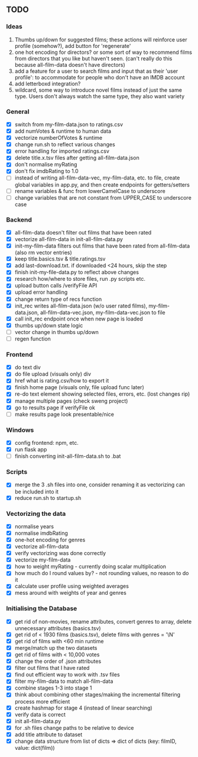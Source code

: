 ## TODO

### Ideas

1. Thumbs up/down for suggested films; these actions will reinforce user profile (somehow?), add button for 'regenerate'
2. one hot encoding for directors? or some sort of way to recommend films from directors that you like but haven't seen. (can't really do this because all-film-data doesn't have directors)
3. add a feature for a user to search films and input that as their 'user profile': to accommodate for people who don't have an IMDB account
4. add letterboxd integration?
5. wildcard, some way to introduce novel films instead of just the same type. Users don't always watch the same type, they also want variety 

### General
- [x] switch from my-film-data.json to ratings.csv
- [x] add numVotes & runtime to human data
- [x] vectorize numberOfVotes & runtime
- [x] change run.sh to reflect various changes
- [x] error handling for imported ratings.csv
- [x] delete title.x.tsv files after getting all-film-data.json
- [x] don't normalise myRating
- [x] don't fix imdbRating to 1.0
- [ ] instead of writing all-film-data-vec, my-film-data, etc. to file, create global variables in app.py, and then create endpoints for getters/setters
- [ ] rename variables & func from lowerCamelCase to underscore
- [ ] change variables that are not constant from UPPER_CASE to underscore case

### Backend
- [x] all-film-data doesn't filter out films that have been rated
- [x] vectorize all-film-data in init-all-film-data.py
- [x] init-my-film-data filters out films that have been rated from all-film-data (also rm vector entries)
- [x] keep title.basics.tsv & title.ratings.tsv
- [x] add last-download.txt. if downloaded <24 hours, skip the step
- [x] finish init-my-file-data.py to reflect above changes
- [x] research how/where to store files, run .py scripts etc.
- [x] upload button calls /verifyFile API
- [x] upload error handling
- [x] change return type of recs function
- [x] init_rec writes all-film-data.json (w/o user rated films), my-film-data.json, all-film-data-vec.json, my-film-data-vec.json to file
- [x] call init_rec endpoint once when new page is loaded
- [x] thumbs up/down state logic
- [ ] vector change in thumbs up/down
- [ ] regen function

### Frontend
- [x] do text div 
- [x] do file upload (visuals only) div
- [x] href what is rating.csv/how to export it
- [x] finish home page (visuals only, file upload func later)
- [x] re-do text element showing selected files, errors, etc. (lost changes rip)
- [x] manage multiple pages (check sweng project)
- [x] go to results page if verifyFile ok
- [ ] make results page look presentable/nice

### Windows
- [x] config frontend: npm, etc.
- [x] run flask app
- [ ] finish converting init-all-film-data.sh to .bat

### Scripts
- [x] merge the 3 .sh files into one, consider renaming it as vectorizing can be included into it
- [x] reduce run.sh to startup.sh

### Vectorizing the data
- [x] normalise years
- [x] normalise imdbRating
- [x] one-hot encoding for genres
- [x] vectorize all-film-data
- [x] verify vectorizing was done correctly
- [x] vectorize my-film-data
- [x] how to weight myRating - currently doing scalar multiplication
- [x] how much do I round values by? - not rounding values, no reason to do it
- [x] calculate user profile using weighted averages
- [x] mess around with weights of year and genres

### Initialising the Database
- [x] get rid of non-movies, rename attributes, convert genres to array, delete unnecessary attributes (basics.tsv)
- [x] get rid of < 1930 films (basics.tsv), delete films with genres = '\\N'
- [x] get rid of films with <60 min runtime
- [x] merge/match up the two datasets
- [x] get rid of films with < 10,000 votes
- [x] change the order of .json attributes
- [x] filter out films that I have rated
- [x] find out efficient way to work with .tsv files
- [x] filter my-film-data to match all-film-data
- [x] combine stages 1-3 into stage 1
- [x] think about combining other stages/making the incremental filtering process more efficient
- [x] create hashmap for stage 4 (instead of linear searching)
- [x] verify data is correct
- [x] init all-film-data.py
- [x] for .sh files change paths to be relative to device
- [x] add title attribute to dataset
- [x] change data structure from list of dicts => dict of dicts (key: filmID, value: dict(film))
